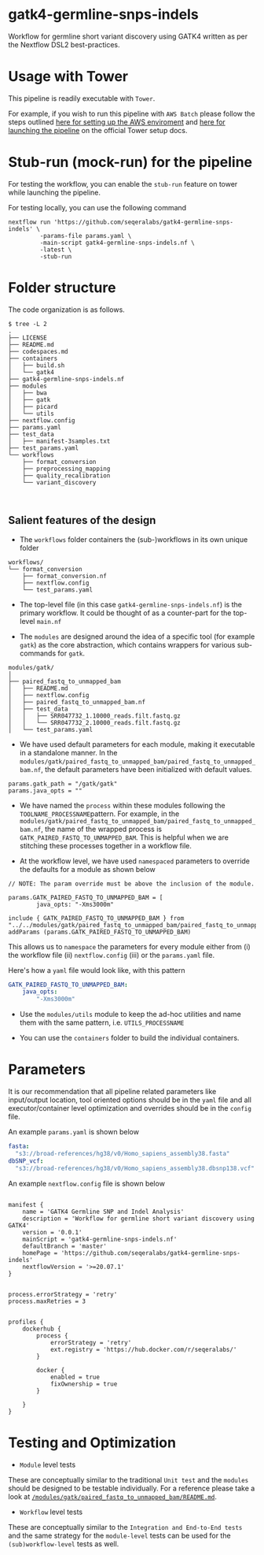# gatk4-germline-snps-indels
Workflow for germline short variant discovery using GATK4 written as per the Nextflow DSL2 best-practices.


# Usage with Tower

This pipeline is readily executable with `Tower`. 

For example, if you wish to run this pipeline with `AWS Batch` please follow the steps outlined [here for setting up the AWS enviroment](https://help.tower.nf/docs/compute-envs/aws-batch/) and [here for launching the pipeline](https://help.tower.nf/docs/launch/overview/)  on the official Tower setup docs.


# Stub-run (mock-run) for the pipeline

For testing the workflow, you can enable the `stub-run` feature on tower while launching the pipeline.

For testing locally, you can use the following command 

```
nextflow run 'https://github.com/seqeralabs/gatk4-germline-snps-indels' \
		 -params-file params.yaml \
		 -main-script gatk4-germline-snps-indels.nf \
		 -latest \
		 -stub-run
```

# Folder structure

The code organization is as follows.

```
$ tree -L 2
.
├── LICENSE
├── README.md
├── codespaces.md
├── containers
│   ├── build.sh
│   └── gatk4
├── gatk4-germline-snps-indels.nf
├── modules
│   ├── bwa
│   ├── gatk
│   ├── picard
│   └── utils
├── nextflow.config
├── params.yaml
├── test_data
│   ├── manifest-3samples.txt
├── test_params.yaml
└── workflows
    ├── format_conversion
    ├── preprocessing_mapping
    ├── quality_recalibration
    └── variant_discovery



```

## Salient features of the design

- The `workflows` folder containers the (sub-)workflows in its own unique folder

``` 
workflows/
└── format_conversion
    ├── format_conversion.nf
    ├── nextflow.config
    └── test_params.yaml
```

- The top-level file (in this case `gatk4-germline-snps-indels.nf`) is the primary workflow. It could be thought of as a counter-part for the top-level `main.nf`


- The `modules` are designed around the idea of a specific tool (for example `gatk`) as the core abstraction, which contains wrappers for various sub-commands for `gatk`.

``` 
modules/gatk/
│ 
├── paired_fastq_to_unmapped_bam
│   ├── README.md
│   ├── nextflow.config
│   ├── paired_fastq_to_unmapped_bam.nf
│   ├── test_data
│   │   ├── SRR047732_1.10000_reads.filt.fastq.gz
│   │   └── SRR047732_2.10000_reads.filt.fastq.gz
│   └── test_params.yaml
```


- We have used default parameters for each module, making it executable in a standalone manner. In the  `modules/gatk/paired_fastq_to_unmapped_bam/paired_fastq_to_unmapped_bam.nf`, the default parameters have been initialized with default values.

```
params.gatk_path = "/gatk/gatk"
params.java_opts = ""

```

- We have named the `process` within these modules following the `TOOLNAME_PROCESSNAME`pattern. For example, in the  `modules/gatk/paired_fastq_to_unmapped_bam/paired_fastq_to_unmapped_bam.nf`, the name of the wrapped process is `GATK_PAIRED_FASTQ_TO_UNMAPPED_BAM`. This is helpful when we are stitching these processes together in a workflow file.

- At the workflow level, we have used `namespaced` parameters to override the defaults for a module as shown below

```
// NOTE: The param override must be above the inclusion of the module.

params.GATK_PAIRED_FASTQ_TO_UNMAPPED_BAM = [
        java_opts: "-Xms3000m"

include { GATK_PAIRED_FASTQ_TO_UNMAPPED_BAM } from "../../modules/gatk/paired_fastq_to_unmapped_bam/paired_fastq_to_unmapped_bam.nf" addParams (params.GATK_PAIRED_FASTQ_TO_UNMAPPED_BAM)

```

This allows us to `namespace` the parameters for every module either from (i) the workflow file (ii) `nextflow.config` (iii) or the `params.yaml` file.

Here's how a `yaml` file would look like, with this pattern

``` yaml
GATK_PAIRED_FASTQ_TO_UNMAPPED_BAM:
    java_opts:
        "-Xms3000m"
```

- Use the `modules/utils` module to keep the ad-hoc utilities and name them with the same pattern, i.e. `UTILS_PROCESSNAME`

- You can use the `containers` folder to build the individual containers.

# Parameters

It is our recommendation that all pipeline related parameters like input/output location, tool oriented options should be in the `yaml` file and all executor/container level optimization and overrides should be in the `config` file.

An example `params.yaml` is shown below 


``` yaml
fasta:
  "s3://broad-references/hg38/v0/Homo_sapiens_assembly38.fasta"
dbSNP_vcf:
  "s3://broad-references/hg38/v0/Homo_sapiens_assembly38.dbsnp138.vcf"
```


An example `nextflow.config` file is shown below

``` nextflow

manifest {
    name = 'GATK4 Germline SNP and Indel Analysis'
    description = 'Workflow for germline short variant discovery using GATK4'
    version = '0.0.1'
    mainScript = 'gatk4-germline-snps-indels.nf'
    defaultBranch = 'master'
    homePage = 'https://github.com/seqeralabs/gatk4-germline-snps-indels'
    nextflowVersion = '>=20.07.1'
}


process.errorStrategy = 'retry'
process.maxRetries = 3


profiles {
    dockerhub {
        process {
            errorStrategy = 'retry'
            ext.registry = 'https://hub.docker.com/r/seqeralabs/'
        }

        docker {
            enabled = true
            fixOwnership = true
        }

    }
}
```


# Testing and Optimization

- `Module` level tests

These are conceptually similar to the traditional `Unit test` and the `modules` should be designed to be testable individually. For a reference please take a look at [`/modules/gatk/paired_fastq_to_unmapped_bam/README.md`](/modules/gatk/paired_fastq_to_unmapped_bam/README.md). 

- `Workflow` level tests

These are conceptually similar to the `Integration and End-to-End tests` and the same strategy for the `module-level` tests can be used for the `(sub)workflow-level` tests as well. 

